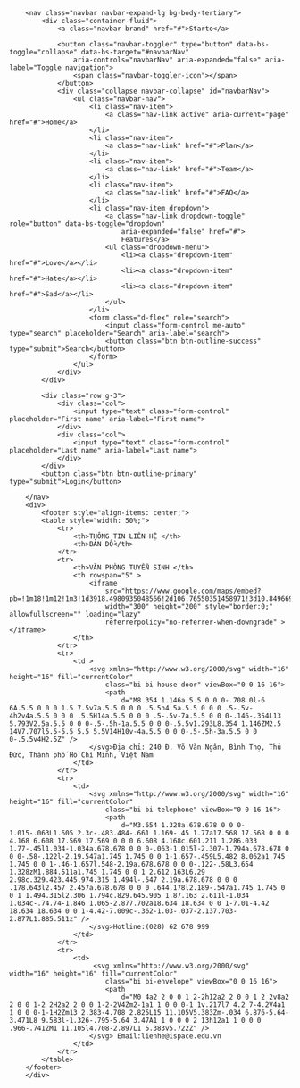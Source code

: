 <!DOCTYPE html>
<html lang="en">

<head>
    <meta charset="UTF-8">
    <meta http-equiv="X-UA-Compatible" content="IE=edge">
    <meta name="viewport" content="width=device-width, initial-scale=1.0">
    <title>Document</title>
    <link rel="stylesheet" href="stylebootrap1.css">
    <link href="https://cdn.jsdelivr.net/npm/bootstrap@5.3.0-alpha1/dist/css/bootstrap.min.css" rel="stylesheet"
        integrity="sha384-GLhlTQ8iRABdZLl6O3oVMWSktQOp6b7In1Zl3/Jr59b6EGGoI1aFkw7cmDA6j6gD" crossorigin="anonymous">
    <script src="https://cdn.jsdelivr.net/npm/bootstrap@5.3.0-alpha1/dist/js/bootstrap.bundle.min.js"
        integrity="sha384-w76AqPfDkMBDXo30jS1Sgez6pr3x5MlQ1ZAGC+nuZB+EYdgRZgiwxhTBTkF7CXvN"
        crossorigin="anonymous"></script>
</head>

<body>
    <div class="container">
        <header class="row"></header>

        <nav class="navbar navbar-expand-lg bg-body-tertiary">
            <div class="container-fluid">
                <a class="navbar-brand" href="#">Starto</a>

                <button class="navbar-toggler" type="button" data-bs-toggle="collapse" data-bs-target="#navbarNav"
                    aria-controls="navbarNav" aria-expanded="false" aria-label="Toggle navigation">
                    <span class="navbar-toggler-icon"></span>
                </button>
                <div class="collapse navbar-collapse" id="navbarNav">
                    <ul class="navbar-nav">
                        <li class="nav-item">
                            <a class="nav-link active" aria-current="page" href="#">Home</a>
                        </li>
                        <li class="nav-item">
                            <a class="nav-link" href="#">Plan</a>
                        </li>
                        <li class="nav-item">
                            <a class="nav-link" href="#">Team</a>
                        </li>
                        <li class="nav-item">
                            <a class="nav-link" href="#">FAQ</a>
                        </li>
                        <li class="nav-item dropdown">
                            <a class="nav-link dropdown-toggle" role="button" data-bs-toggle="dropdown"
                                aria-expanded="false" href="#">
                                Features</a>
                            <ul class="dropdown-menu">
                                <li><a class="dropdown-item" href="#">Love</a></li>
                                <li><a class="dropdown-item" href="#">Hate</a></li>
                                <li><a class="dropdown-item" href="#">Sad</a></li>
                            </ul>
                        </li>
                        <form class="d-flex" role="search">
                            <input class="form-control me-auto" type="search" placeholder="Search" aria-label="search">
                            <button class="btn btn-outline-success" type="submit">Search</button>
                        </form>
                    </ul>
                </div>
            </div>

            <div class="row g-3">
                <div class="col">
                    <input type="text" class="form-control" placeholder="First name" aria-label="First name">
                </div>
                <div class="col">
                    <input type="text" class="form-control" placeholder="Last name" aria-label="Last name">
                </div>
            </div>
            <button class="btn btn-outline-primary" type="submit">Login</button>

        </nav>
        <div>
            <footer style="align-items: center;">
            <table style="width: 50%;">
                <tr>
                    <th>THÔNG TIN LIÊN HỆ </th>
                    <th>BẢN ĐỒ</th>
                </tr>
                <tr>
                    <th>VĂN PHÒNG TUYỂN SINH </th>
                    <th rowspan="5" >
                        <iframe
                            src="https://www.google.com/maps/embed?pb=!1m18!1m12!1m3!1d3918.4980935048566!2d106.76550351458971!3d10.849669192271872!2m3!1f0!2f0!3f0!3m2!1i1024!2i768!4f13.1!3m3!1m2!1s0x317527a035bda30f%3A0x83d67ab8cd529d85!2zVHLGsOG7nW5nIENhbyDEkeG6s25nIEFuIG5pbmggbeG6oW5nIGlTUEFDRQ!5e0!3m2!1svi!2s!4v1680439637930!5m2!1svi!2s"
                            width="300" height="200" style="border:0;" allowfullscreen="" loading="lazy"
                            referrerpolicy="no-referrer-when-downgrade" ></iframe>
                    </th>
                </tr>
                <tr>
                    <td >
                        <svg xmlns="http://www.w3.org/2000/svg" width="16" height="16" fill="currentColor"
                            class="bi bi-house-door" viewBox="0 0 16 16">
                            <path
                                d="M8.354 1.146a.5.5 0 0 0-.708 0l-6 6A.5.5 0 0 0 1.5 7.5v7a.5.5 0 0 0 .5.5h4.5a.5.5 0 0 0 .5-.5v-4h2v4a.5.5 0 0 0 .5.5H14a.5.5 0 0 0 .5-.5v-7a.5.5 0 0 0-.146-.354L13 5.793V2.5a.5.5 0 0 0-.5-.5h-1a.5.5 0 0 0-.5.5v1.293L8.354 1.146ZM2.5 14V7.707l5.5-5.5 5.5 5.5V14H10v-4a.5.5 0 0 0-.5-.5h-3a.5.5 0 0 0-.5.5v4H2.5Z" />
                        </svg>Địa chỉ: 240 Đ. Võ Văn Ngân, Bình Thọ, Thủ Đức, Thành phố Hồ Chí Minh, Việt Nam
                    </td>
                </tr>
                <tr>
                    <td>
                        <svg xmlns="http://www.w3.org/2000/svg" width="16" height="16" fill="currentColor"
                            class="bi bi-telephone" viewBox="0 0 16 16">
                            <path
                                d="M3.654 1.328a.678.678 0 0 0-1.015-.063L1.605 2.3c-.483.484-.661 1.169-.45 1.77a17.568 17.568 0 0 0 4.168 6.608 17.569 17.569 0 0 0 6.608 4.168c.601.211 1.286.033 1.77-.45l1.034-1.034a.678.678 0 0 0-.063-1.015l-2.307-1.794a.678.678 0 0 0-.58-.122l-2.19.547a1.745 1.745 0 0 1-1.657-.459L5.482 8.062a1.745 1.745 0 0 1-.46-1.657l.548-2.19a.678.678 0 0 0-.122-.58L3.654 1.328zM1.884.511a1.745 1.745 0 0 1 2.612.163L6.29 2.98c.329.423.445.974.315 1.494l-.547 2.19a.678.678 0 0 0 .178.643l2.457 2.457a.678.678 0 0 0 .644.178l2.189-.547a1.745 1.745 0 0 1 1.494.315l2.306 1.794c.829.645.905 1.87.163 2.611l-1.034 1.034c-.74.74-1.846 1.065-2.877.702a18.634 18.634 0 0 1-7.01-4.42 18.634 18.634 0 0 1-4.42-7.009c-.362-1.03-.037-2.137.703-2.877L1.885.511z" />
                        </svg>Hotline:(028) 62 678 999
                    </td>
                </tr>
                <tr>
                    <td>
                         <svg xmlns="http://www.w3.org/2000/svg" width="16" height="16" fill="currentColor"
                            class="bi bi-envelope" viewBox="0 0 16 16">
                            <path
                                d="M0 4a2 2 0 0 1 2-2h12a2 2 0 0 1 2 2v8a2 2 0 0 1-2 2H2a2 2 0 0 1-2-2V4Zm2-1a1 1 0 0 0-1 1v.217l7 4.2 7-4.2V4a1 1 0 0 0-1-1H2Zm13 2.383-4.708 2.825L15 11.105V5.383Zm-.034 6.876-5.64-3.471L8 9.583l-1.326-.795-5.64 3.47A1 1 0 0 0 2 13h12a1 1 0 0 0 .966-.741ZM1 11.105l4.708-2.897L1 5.383v5.722Z" />
                        </svg> Email:lienhe@ispace.edu.vn
                    </td>
                </tr>
            </table>
        </footer>
        </div>
</body>

</html>
